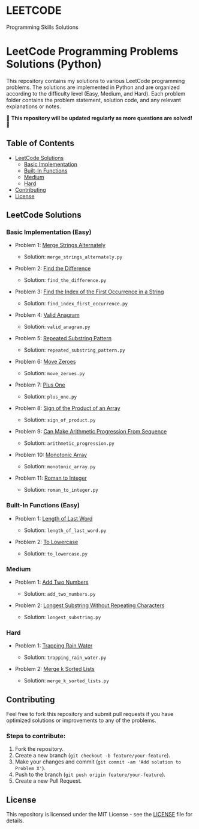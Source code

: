 # LEETCODE
Programming Skills Solutions 
# LeetCode Programming Problems Solutions (Python)

This repository contains my solutions to various LeetCode programming problems. The solutions are implemented in Python and are organized according to the difficulty level (Easy, Medium, and Hard). Each problem folder contains the problem statement, solution code, and any relevant explanations or notes.

🔹 **This repository will be updated regularly as more questions are solved!** 🔹

## Table of Contents
- [LeetCode Solutions](#leetcode-solutions)
  - [Basic Implementation](#basic-implementation)
  - [Built-In Functions](#built-in-functions)
  - [Medium](#medium)
  - [Hard](#hard)
- [Contributing](#contributing)
- [License](#license)

## LeetCode Solutions

### Basic Implementation (Easy)
- Problem 1: [Merge Strings Alternately](https://leetcode.com/problems/merge-strings-alternately/)
  - Solution: `merge_strings_alternately.py`
  
- Problem 2: [Find the Difference](https://leetcode.com/problems/find-the-difference/)
  - Solution: `find_the_difference.py`

- Problem 3: [Find the Index of the First Occurrence in a String](https://leetcode.com/problems/find-the-index-of-the-first-occurrence-in-a-string/)
  - Solution: `find_index_first_occurrence.py`

- Problem 4: [Valid Anagram](https://leetcode.com/problems/valid-anagram/)
  - Solution: `valid_anagram.py`

- Problem 5: [Repeated Substring Pattern](https://leetcode.com/problems/repeated-substring-pattern/)
  - Solution: `repeated_substring_pattern.py`

- Problem 6: [Move Zeroes](https://leetcode.com/problems/move-zeroes/)
  - Solution: `move_zeroes.py`

- Problem 7: [Plus One](https://leetcode.com/problems/plus-one/)
  - Solution: `plus_one.py`

- Problem 8: [Sign of the Product of an Array](https://leetcode.com/problems/sign-of-the-product-of-an-array/)
  - Solution: `sign_of_product.py`

- Problem 9: [Can Make Arithmetic Progression From Sequence](https://leetcode.com/problems/can-make-arithmetic-progression-from-sequence/)
  - Solution: `arithmetic_progression.py`

- Problem 10: [Monotonic Array](https://leetcode.com/problems/monotonic-array/)
  - Solution: `monotonic_array.py`

- Problem 11: [Roman to Integer](https://leetcode.com/problems/roman-to-integer/)
  - Solution: `roman_to_integer.py`

### Built-In Functions (Easy)
- Problem 1: [Length of Last Word](https://leetcode.com/problems/length-of-last-word/)
  - Solution: `length_of_last_word.py`

- Problem 2: [To Lowercase](https://leetcode.com/problems/to-lower-case/)
  - Solution: `to_lowercase.py`

### Medium
- Problem 1: [Add Two Numbers](https://leetcode.com/problems/add-two-numbers/)
  - Solution: `add_two_numbers.py`

- Problem 2: [Longest Substring Without Repeating Characters](https://leetcode.com/problems/longest-substring-without-repeating-characters/)
  - Solution: `longest_substring.py`

### Hard
- Problem 1: [Trapping Rain Water](https://leetcode.com/problems/trapping-rain-water/)
  - Solution: `trapping_rain_water.py`

- Problem 2: [Merge k Sorted Lists](https://leetcode.com/problems/merge-k-sorted-lists/)
  - Solution: `merge_k_sorted_lists.py`

## Contributing

Feel free to fork this repository and submit pull requests if you have optimized solutions or improvements to any of the problems.

### Steps to contribute:
1. Fork the repository.
2. Create a new branch (`git checkout -b feature/your-feature`).
3. Make your changes and commit (`git commit -am 'Add solution to Problem X'`).
4. Push to the branch (`git push origin feature/your-feature`).
5. Create a new Pull Request.

## License

This repository is licensed under the MIT License - see the [LICENSE](LICENSE) file for details.
